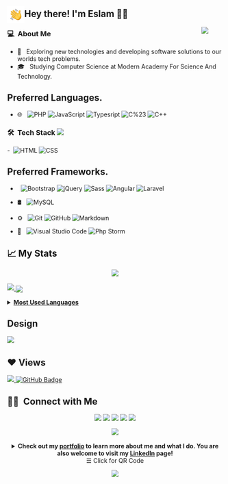 ### <p><a target="_blank" rel="noopener noreferrer" href="/AVS1508/AVS1508/blob/master/assets/Hand%20Wave.gif"><img alt="Night Coding" src="https://raw.githubusercontent.com/AVS1508/AVS1508/master/assets/Hand%20Wave.gif" width="40" align="left"></a></p>
<h2><a class="anchor" aria-hidden="true"></path></svg></a>Hey there! I'm Eslam <g-emoji class="g-emoji" alias="man_technologist" fallback src="https://github.githubassets.com/images/icons/emoji/unicode/1f468-1f4bb.png">👨‍💻</g-emoji></h2>

</p>
<img align="right" src="https://capsule-render.vercel.app/api?type=slice&color=gradient&customColorList=9&height=795" width="50">
<p>
  
### 💻 &nbsp;About Me 

- 🤔 &nbsp; Exploring new technologies and developing software solutions to our worlds tech problems.
- 🎓 &nbsp; Studying Computer Science at Modern Academy For Science And Technology.

## Preferred Languages.
- 🌐 &nbsp;
![PHP](https://img.shields.io/badge/-PHP-777BB4?style=flat&logo=php&logoColor=white)
![JavaScript](https://img.shields.io/badge/-JavaScript-333333?style=flat&logo=javascript)
![Typesript](https://img.shields.io/badge/-typescript%20-%23007ACC.svg?style=flat&logo=typescript&logoColor=white)
![C%23](https://img.shields.io/badge/-C%23-333333?style=flat&logo=cSharp&logoColor=9C70D8)
![C++](https://img.shields.io/badge/-c++-333333?style=flat&logo=c%2B%2B&logoColor=fff)

### 🛠 &nbsp;Tech Stack <img src = "https://media2.giphy.com/media/QssGEmpkyEOhBCb7e1/giphy.gif?cid=ecf05e47a0n3gi1bfqntqmob8g9aid1oyj2wr3ds3mg700bl&rid=giphy.gif" width = 28px> 
-&nbsp;
![HTML](https://img.shields.io/badge/-HTML-333333?style=flat&logo=HTML5)
![CSS](https://img.shields.io/badge/-CSS-333333?style=flat&logo=CSS3&logoColor=1572B6)

## Preferred Frameworks.
- &nbsp;
![Bootstrap](https://img.shields.io/badge/-Bootstrap-333333?style=flat&logo=bootstrap&logoColor=563D7C)
![jQuery](https://img.shields.io/badge/-jQuery-333333?style=flat&logo=jQuery&logoColor=0769ad)
![Sass](https://img.shields.io/badge/-Sass-333333?style=flat&logo=Sass&logoColor=CD6799)
![Angular](https://img.shields.io/badge/-Angular-333333?style=flat&logo=Angular&logoColor=dd1b16)
![Laravel](https://img.shields.io/badge/-Laravel-FF2D20?style=flat&logo=laravel&logoColor=white)
  
  
- 🛢 &nbsp;
  ![MySQL](https://img.shields.io/badge/-MySQL-333333?style=flat&logo=mysql)
- ⚙️ &nbsp;
  ![Git](https://img.shields.io/badge/-Git-333333?style=flat&logo=git)
  ![GitHub](https://img.shields.io/badge/-GitHub-333333?style=flat&logo=github)
  ![Markdown](https://img.shields.io/badge/-Markdown-333333?style=flat&logo=markdown)
- 🔧 &nbsp;
  ![Visual Studio Code](https://img.shields.io/badge/-Visual%20Studio%20Code-333333?style=flat&logo=visual-studio-code&logoColor=007ACC)
  ![Php Storm](https://img.shields.io/badge/-Php%20Storm-333333?style=flat&logo=PhpStorm&logoColor=007ACC)
  

  

## <g-emoji class="g-emoji" alias="chart_with_upwards_trend" fallback-src="https://github.githubassets.com/images/icons/emoji/unicode/1f4c8.png">📈</g-emoji> My Stats

  <p align="center">
    <a href="https://git.io/streak-stats" alt="GitHub Streak"> 
      <img src="http://github-readme-streak-stats.herokuapp.com?user=eslamabdelbasset1&theme=monokai-metallian&hide_border=true&background=DD272700" />
    </a>
  </p>
  
  <p>
    <a href="https://github.com/eslamabdelbasset1">
      <img width="450" align="centre right" src="https://github-readme-stats.vercel.app/api?username=eslamabdelbasset1&theme=vue&show_icons=true">
    </a>
     <a href="https://github.com/eslamabdelbasset1">
      <img width="300" align="center" src="https://github-readme-stats.vercel.app/api/top-langs/?username=eslamabdelbasset1&theme=nord_bright&langs_count=16"/>
    </a>
  </p>

<details>
  <summary> <b><u>Most Used Languages</u></b> </summary><br>
   <a href="https://github.com/eslamabdelbasset1">
    <img width="400" align="centre left" src="https://github-profile-summary-cards.vercel.app/api/cards/repos-per-language?username=eslamabdelbasset1&theme=nord_bright">
  </a>
   <a href="https://github.com/eslamabdelbasset1">
   <img width="400" align="centre center" src="https://github-profile-summary-cards.vercel.app/api/cards/most-commit-language?username=eslamabdelbasset1&theme=nord_bright" />
  </a>
  
 
</details>

## Design

<img src="https://img.shields.io/badge/adobe%20xd%20-%23FF26BE.svg?&style=for-the-badge&logo=adobe%20xd&logoColor=white"/>


## ❤ Views
<p>
<a href="https://github.com/eslamabdelbasset1/github-profile-views-counter">
    <img src="https://komarev.com/ghpvc/?username=eslamabdelbasset1">
</a>
<a href="https://github.com/eslamabdelbasset1?tab=followers"><img src="https://img.shields.io/github/followers/eslamabdelbasset1?label=Followers&style=social" alt="GitHub Badge"></a>
 </p>

##  🤝🏻 &nbsp;Connect with Me

<p align="center">
  <a href="https://www.linkedin.com/in/EslamAbdelbasset"><img src="https://img.shields.io/badge/-Linkedin-0077B5?style=flat-square&logo=Linkedin&logoColor=white"/></a>
  <a href="mailto:eslamelbazedy@gmail.com"><img src="https://img.shields.io/badge/-Gmail-D14836?style=flat-square&logo=Gmail&logoColor=white"/></a>
  <a href="https://www.facebook.com/profile.php?id=100009242350772"><img src="https://img.shields.io/badge/-Facebook-1877F2?style=flat-square&logo=facebook&logoColor=white"/></a>
  <a href="https://www.instagram.com/eslamabdelbasset1/"><img src="https://img.shields.io/badge/-Instagram-8a3ab9?style=flat-square&logo=instagram&logoColor=white"/></a>
  <a href="https://api.whatsapp.com/send/?phone=201060838210"><img src="https://img.shields.io/badge/-Whatsapp-25D366?style=flat-square&logo=whatsapp&logoColor=white"/></a>
</p>

<p align="center">
  <img src="https://capsule-render.vercel.app/api?type=rect&color=gradient&height=1" width="620">
</p>
<details align="center">
  <summary><b>Check out my <a href="https://eslamabdelbasset.me" target="_blank" rel="noreferrer">portfolio</a> to learn more about me and what I do.
You are also welcome to visit my <a href="https://www.linkedin.com/in/eslamabdelbasset" target="_blank" rel="noreferrer">LinkedIn</a> page!</b><br>☰ Click for QR Code</summary>

<br>
<table align="center">
  <tr>
    <th><b><a href="https://eslamabdelbasset.me" target="_blank" rel="noreferrer">Portfolio</a></b></th>
    <th><b><a href="https://www.linkedin.com/in/eslamabdelbasset" target="_blank" rel="noreferrer">LinkedIn</a></b></th>
  </tr>
  <tr>
    <td>
      <img src="https://4qrcode.com/URL/qrcodes/b10056f0dfdbe662f08fb91831ff3da7.svg" alt="Portfolio QR Code" width="200">
    </td>
    <td>
      <img src="https://4qrcode.com/URL/qrcodes/77aad73b2117f9ff966f3eb9927536d1.svg" alt="LinkedIn QR Code" width="200">
    </td>
  </tr>
</table>
</details>
 <p align="center">
  <img src="https://capsule-render.vercel.app/api?type=waving&color=gradient&height=80&section=footer"/>
</p>
 



